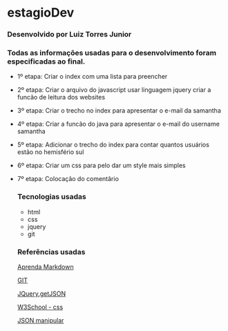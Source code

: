 # estagioDev
### Desenvolvido por Luiz Torres Junior
### Todas as informações usadas para o desenvolvimento foram especificadas ao final.
* 1º etapa:
  Criar o index com uma lista para preencher
* 2º etapa:
  Criar o arquivo do javascript usar linguagem jquery criar a funcão de leitura dos websites
* 3º etapa:
  Criar o trecho no index para apresentar o e-mail da samantha
* 4º etapa:
  Criar a funcão do java para apresentar o e-mail do username samantha
* 5º etapa:
  Adicionar o trecho do index para contar quantos usuários estão no hemisfério sul
* 6º etapa:
  Criar um css para pelo dar um style mais simples 
* 7º etapa:
  Colocação do comentârio

  ### Tecnologias usadas
  - html
  - css
  - jquery
  - git

  ### Referências usadas

  [Aprenda Markdown](https://blog.da2k.com.br/2015/02/08/aprenda-markdown/ "Aprenda Markdown")

  [GIT](https://git-scm.com "GIT")

  [JQuery.getJSON](http://api.jquery.com/jQuery.getJSON/ "JQuery.getJSON")

  [W3School - css](https://www.w3schools.com/css/default.asp "CSS")

  [JSON manipular](https://pt.stackoverflow.com/questions/120845/ler-e-manipular-dados-de-json-usando-jquery/120860 "Para saber manipular JSON")
  


